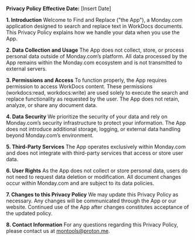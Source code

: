 **Privacy Policy**
**Effective Date:** [Insert Date]

**1. Introduction**
Welcome to Find and Replace ("the App"), a Monday.com application designed to search and replace text in WorkDocs documents. This Privacy Policy explains how we handle your data when you use the App.

**2. Data Collection and Usage**
The App does not collect, store, or process personal data outside of Monday.com’s platform. All data processed by the App remains within the Monday.com ecosystem and is not transmitted to external servers.

**3. Permissions and Access**
To function properly, the App requires permission to access WorkDocs content. These permissions (workdocs:read, workdocs:write) are used solely to execute the search and replace functionality as requested by the user. The App does not retain, analyze, or share any document data.

**4. Data Security**
We prioritize the security of your data and rely on Monday.com’s security infrastructure to protect your information. The App does not introduce additional storage, logging, or external data handling beyond Monday.com’s environment.

**5. Third-Party Services**
The App operates exclusively within Monday.com and does not integrate with third-party services that access or store user data.

**6. User Rights**
As the App does not collect or store personal data, users do not need to request data deletion or modification. All document changes occur within Monday.com and are subject to its data policies.

**7. Changes to this Privacy Policy**
We may update this Privacy Policy as necessary. Any changes will be communicated through the App or our website. Continued use of the App after changes constitutes acceptance of the updated policy.

**8. Contact Information**
For any questions regarding this Privacy Policy, please contact us at montools@proton.me.

